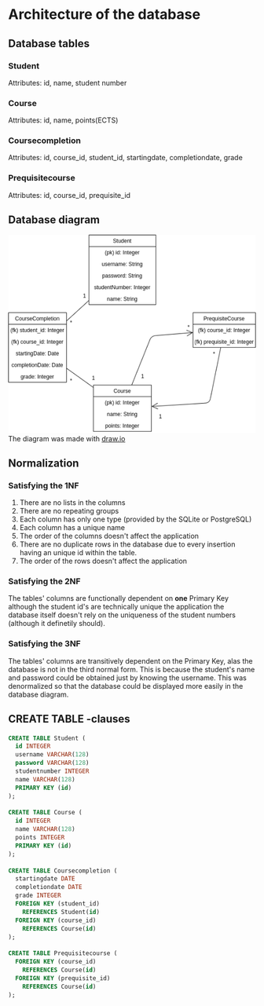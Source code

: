 # Architecture of the database

## Database tables

### Student
Attributes: id, name, student number

### Course
Attributes: id, name, points(ECTS)

### Coursecompletion
Attributes: id, course_id, student_id, startingdate, completiondate, grade

### Prequisitecourse
Attributes: id, course_id, prequisite_id

## Database diagram
![Database diagram](https://github.com/akirataguchi115/csgo/blob/master/documentation/csgo_tietokantakaavio.png)
The diagram was made with [draw.io](https://draw.io)
## Normalization
### Satisfying the 1NF
1. There are no lists in the columns
1. There are no repeating groups
1. Each column has only one type (provided by the SQLite or PostgreSQL)
1. Each column has a unique name
1. The order of the columns doesn't affect the application
1. There are no duplicate rows in the database due to every insertion having an unique id within the table.
1. The order of the rows doesn't affect the application
### Satisfying the 2NF
The tables' columns are functionally dependent on **one** Primary Key although the student id's are technically unique the application the database itself doesn't rely on the uniqueness of the student numbers (although it definetily should).
### Satisfying the 3NF
The tables' columns are transitively dependent on the Primary Key, alas the database is not in the third normal form. This is because the student's name and password could be obtained just by knowing the username. This was denormalized so that the database could be displayed more easily in the database diagram.
## CREATE TABLE -clauses
```SQL
CREATE TABLE Student (
  id INTEGER
  username VARCHAR(128)
  password VARCHAR(128)
  studentnumber INTEGER
  name VARCHAR(128)
  PRIMARY KEY (id)
);

CREATE TABLE Course (
  id INTEGER
  name VARCHAR(128)
  points INTEGER
  PRIMARY KEY (id)
);

CREATE TABLE Coursecompletion (
  startingdate DATE
  completiondate DATE
  grade INTEGER
  FOREIGN KEY (student_id)
    REFERENCES Student(id)
  FOREIGN KEY (course_id)
    REFERENCES Course(id)
);

CREATE TABLE Prequisitecourse (
  FOREIGN KEY (course_id)
    REFERENCES Course(id)
  FOREIGN KEY (prequisite_id)
    REFERENCES Course(id)
);
```
